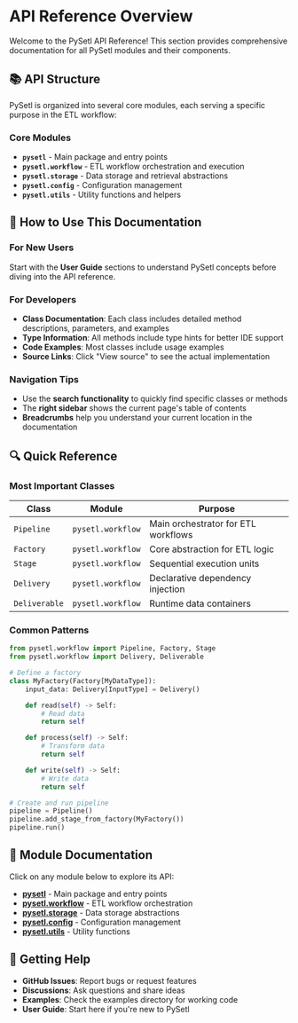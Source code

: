# API Reference Overview

Welcome to the PySetl API Reference! This section provides comprehensive documentation for all PySetl modules and their components.

## 📚 API Structure

PySetl is organized into several core modules, each serving a specific purpose in the ETL workflow:

### Core Modules

- **`pysetl`** - Main package and entry points
- **`pysetl.workflow`** - ETL workflow orchestration and execution
- **`pysetl.storage`** - Data storage and retrieval abstractions
- **`pysetl.config`** - Configuration management
- **`pysetl.utils`** - Utility functions and helpers

## 🎯 How to Use This Documentation

### For New Users
Start with the **User Guide** sections to understand PySetl concepts before diving into the API reference.

### For Developers
- **Class Documentation**: Each class includes detailed method descriptions, parameters, and examples
- **Type Information**: All methods include type hints for better IDE support
- **Code Examples**: Most classes include usage examples
- **Source Links**: Click "View source" to see the actual implementation

### Navigation Tips
- Use the **search functionality** to quickly find specific classes or methods
- The **right sidebar** shows the current page's table of contents
- **Breadcrumbs** help you understand your current location in the documentation

## 🔍 Quick Reference

### Most Important Classes

| Class | Module | Purpose |
|-------|--------|---------|
| `Pipeline` | `pysetl.workflow` | Main orchestrator for ETL workflows |
| `Factory` | `pysetl.workflow` | Core abstraction for ETL logic |
| `Stage` | `pysetl.workflow` | Sequential execution units |
| `Delivery` | `pysetl.workflow` | Declarative dependency injection |
| `Deliverable` | `pysetl.workflow` | Runtime data containers |

### Common Patterns

```python
from pysetl.workflow import Pipeline, Factory, Stage
from pysetl.workflow import Delivery, Deliverable

# Define a factory
class MyFactory(Factory[MyDataType]):
    input_data: Delivery[InputType] = Delivery()

    def read(self) -> Self:
        # Read data
        return self

    def process(self) -> Self:
        # Transform data
        return self

    def write(self) -> Self:
        # Write data
        return self

# Create and run pipeline
pipeline = Pipeline()
pipeline.add_stage_from_factory(MyFactory())
pipeline.run()
```

## 📖 Module Documentation

Click on any module below to explore its API:

- **[pysetl](pysetl.md)** - Main package and entry points
- **[pysetl.workflow](workflow.md)** - ETL workflow orchestration
- **[pysetl.storage](storage.md)** - Data storage abstractions
- **[pysetl.config](config.md)** - Configuration management
- **[pysetl.utils](utils.md)** - Utility functions

## 🚀 Getting Help

- **GitHub Issues**: Report bugs or request features
- **Discussions**: Ask questions and share ideas
- **Examples**: Check the examples directory for working code
- **User Guide**: Start here if you're new to PySetl
